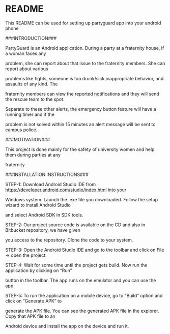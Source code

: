 # README #

This README can be used for setting up partyguard app into your android phone

###INTRODUCTION###

PartyGuard is an Android application. During a party at a fraternity house, if a woman faces any 

problem, she can report about that issue to the fraternity members. She can report about various 

problems like fights, someone is too drunk/sick,inappropriate behavior, and assaults of any kind. The 

fraternity members can view the reported notifications and they will send the rescue team to the spot. 

Separate to these other alerts, the emergency button feature will have a running timer and if the 

problem is not solved within 15 minutes an alert message will be sent to campus police.

###MOTIVATION###

This project is done mainly for the safety of university women and help them during parties at any 

fraternity. 


###INSTALLATION INSTRUCTIONS###

STEP-1: Download Android Studio IDE from https://developer.android.com/studio/index.html into your 

Windows system. Launch the .exe file you downloaded. Follow the setup wizard to install Android Studio 

and select Android SDK in SDK tools. 

STEP-2: Our project source code is available on the CD and also in Bitbucket repository, we have given 

you access to the repository. Clone the code to your system.

STEP-3: Open the Android Studio IDE and go to the toolbar and click on File -> open the project.

STEP-4: Wait for some time until the project gets build. Now run the application by clicking on “Run” 

button in the toolbar. The app runs on the emulator and you can use the app. 

STEP-5: To run the application on a mobile device, go to “Build” option and click on “Generate APK” to 

generate the APK file. You can see the generated APK file in the explorer. Copy that APK file to an 

Android device and install the app on the device and run it.


